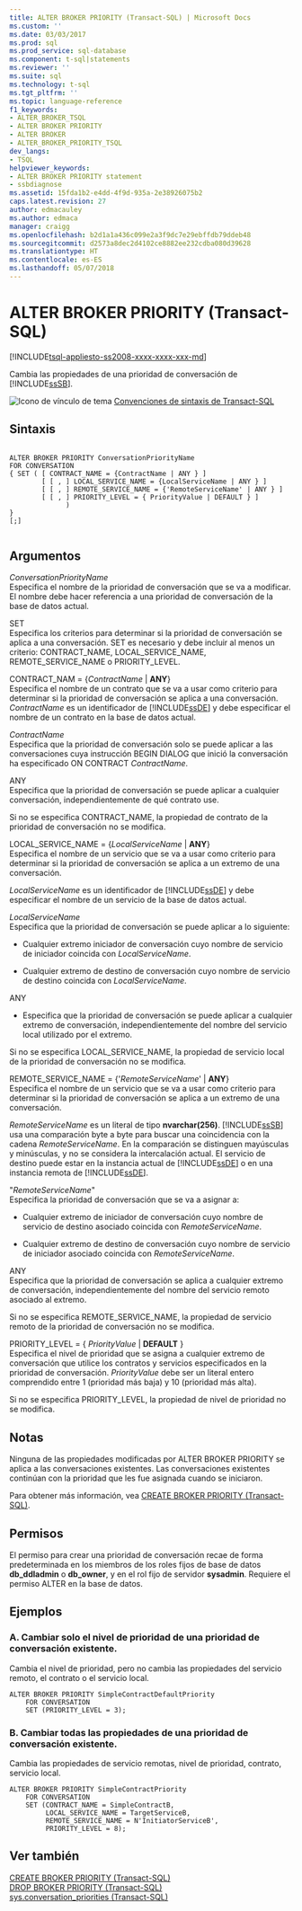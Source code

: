 ```yaml
---
title: ALTER BROKER PRIORITY (Transact-SQL) | Microsoft Docs
ms.custom: ''
ms.date: 03/03/2017
ms.prod: sql
ms.prod_service: sql-database
ms.component: t-sql|statements
ms.reviewer: ''
ms.suite: sql
ms.technology: t-sql
ms.tgt_pltfrm: ''
ms.topic: language-reference
f1_keywords:
- ALTER_BROKER_TSQL
- ALTER BROKER PRIORITY
- ALTER BROKER
- ALTER_BROKER_PRIORITY_TSQL
dev_langs:
- TSQL
helpviewer_keywords:
- ALTER BROKER PRIORITY statement
- ssbdiagnose
ms.assetid: 15fda1b2-e4dd-4f9d-935a-2e38926075b2
caps.latest.revision: 27
author: edmacauley
ms.author: edmaca
manager: craigg
ms.openlocfilehash: b2d1a1a436c099e2a3f9dc7e29ebffdb79ddeb48
ms.sourcegitcommit: d2573a8dec2d4102ce8882ee232cdba080d39628
ms.translationtype: HT
ms.contentlocale: es-ES
ms.lasthandoff: 05/07/2018
---
```

# <a name="alter-broker-priority-transact-sql"></a>ALTER BROKER PRIORITY (Transact-SQL)
[!INCLUDE[tsql-appliesto-ss2008-xxxx-xxxx-xxx-md](../../includes/tsql-appliesto-ss2008-xxxx-xxxx-xxx-md.md)]

  Cambia las propiedades de una prioridad de conversación de [!INCLUDE[ssSB](../../includes/sssb-md.md)].  
  
 ![Icono de vínculo de tema](../../database-engine/configure-windows/media/topic-link.gif "Icono de vínculo de tema") [Convenciones de sintaxis de Transact-SQL](../../t-sql/language-elements/transact-sql-syntax-conventions-transact-sql.md)  
  
## <a name="syntax"></a>Sintaxis  
  
```  
  
ALTER BROKER PRIORITY ConversationPriorityName  
FOR CONVERSATION  
{ SET ( [ CONTRACT_NAME = {ContractName | ANY } ]  
        [ [ , ] LOCAL_SERVICE_NAME = {LocalServiceName | ANY } ]  
        [ [ , ] REMOTE_SERVICE_NAME = {'RemoteServiceName' | ANY } ]  
        [ [ , ] PRIORITY_LEVEL = { PriorityValue | DEFAULT } ]  
              )  
}  
[;]  
  
```  
  
## <a name="arguments"></a>Argumentos  
 *ConversationPriorityName*  
 Especifica el nombre de la prioridad de conversación que se va a modificar. El nombre debe hacer referencia a una prioridad de conversación de la base de datos actual.  
  
 SET  
 Especifica los criterios para determinar si la prioridad de conversación se aplica a una conversación. SET es necesario y debe incluir al menos un criterio: CONTRACT_NAME, LOCAL_SERVICE_NAME, REMOTE_SERVICE_NAME o PRIORITY_LEVEL.  
  
 CONTRACT_NAM = {*ContractName* | **ANY**}  
 Especifica el nombre de un contrato que se va a usar como criterio para determinar si la prioridad de conversación se aplica a una conversación. *ContractName* es un identificador de [!INCLUDE[ssDE](../../includes/ssde-md.md)] y debe especificar el nombre de un contrato en la base de datos actual.  
  
 *ContractName*  
 Especifica que la prioridad de conversación solo se puede aplicar a las conversaciones cuya instrucción BEGIN DIALOG que inició la conversación ha especificado ON CONTRACT *ContractName*.  
  
 ANY  
 Especifica que la prioridad de conversación se puede aplicar a cualquier conversación, independientemente de qué contrato use.  
  
 Si no se especifica CONTRACT_NAME, la propiedad de contrato de la prioridad de conversación no se modifica.  
  
 LOCAL_SERVICE_NAME = {*LocalServiceName* | **ANY**}  
 Especifica el nombre de un servicio que se va a usar como criterio para determinar si la prioridad de conversación se aplica a un extremo de una conversación.  
  
 *LocalServiceName* es un identificador de [!INCLUDE[ssDE](../../includes/ssde-md.md)] y debe especificar el nombre de un servicio de la base de datos actual.  
  
 *LocalServiceName*  
 Especifica que la prioridad de conversación se puede aplicar a lo siguiente:  
  
-   Cualquier extremo iniciador de conversación cuyo nombre de servicio de iniciador coincida con *LocalServiceName*.  
  
-   Cualquier extremo de destino de conversación cuyo nombre de servicio de destino coincida con *LocalServiceName*.  
  
 ANY  
 -   Especifica que la prioridad de conversación se puede aplicar a cualquier extremo de conversación, independientemente del nombre del servicio local utilizado por el extremo.  
  
 Si no se especifica LOCAL_SERVICE_NAME, la propiedad de servicio local de la prioridad de conversación no se modifica.  
  
 REMOTE_SERVICE_NAME = {'*RemoteServiceName*' | **ANY**}  
 Especifica el nombre de un servicio que se va a usar como criterio para determinar si la prioridad de conversación se aplica a un extremo de una conversación.  
  
 *RemoteServiceName* es un literal de tipo **nvarchar(256)**. [!INCLUDE[ssSB](../../includes/sssb-md.md)] usa una comparación byte a byte para buscar una coincidencia con la cadena *RemoteServiceName*. En la comparación se distinguen mayúsculas y minúsculas, y no se considera la intercalación actual. El servicio de destino puede estar en la instancia actual de [!INCLUDE[ssDE](../../includes/ssde-md.md)] o en una instancia remota de [!INCLUDE[ssDE](../../includes/ssde-md.md)].  
  
 "*RemoteServiceName*"  
 Especifica la prioridad de conversación que se va a asignar a:  
  
-   Cualquier extremo de iniciador de conversación cuyo nombre de servicio de destino asociado coincida con *RemoteServiceName*.  
  
-   Cualquier extremo de destino de conversación cuyo nombre de servicio de iniciador asociado coincida con *RemoteServiceName*.  
  
 ANY  
 Especifica que la prioridad de conversación se aplica a cualquier extremo de conversación, independientemente del nombre del servicio remoto asociado al extremo.  
  
 Si no se especifica REMOTE_SERVICE_NAME, la propiedad de servicio remoto de la prioridad de conversación no se modifica.  
  
 PRIORITY_LEVEL = { *PriorityValue* | **DEFAULT** }  
 Especifica el nivel de prioridad que se asigna a cualquier extremo de conversación que utilice los contratos y servicios especificados en la prioridad de conversación. *PriorityValue* debe ser un literal entero comprendido entre 1 (prioridad más baja) y 10 (prioridad más alta).  
  
 Si no se especifica PRIORITY_LEVEL, la propiedad de nivel de prioridad no se modifica.  
  
## <a name="remarks"></a>Notas  
 Ninguna de las propiedades modificadas por ALTER BROKER PRIORITY se aplica a las conversaciones existentes. Las conversaciones existentes continúan con la prioridad que les fue asignada cuando se iniciaron.  
  
 Para obtener más información, vea [CREATE BROKER PRIORITY &#40;Transact-SQL&#41;](../../t-sql/statements/create-broker-priority-transact-sql.md).  
  
## <a name="permissions"></a>Permisos  
 El permiso para crear una prioridad de conversación recae de forma predeterminada en los miembros de los roles fijos de base de datos **db_ddladmin** o **db_owner**, y en el rol fijo de servidor **sysadmin**. Requiere el permiso ALTER en la base de datos.  
  
## <a name="examples"></a>Ejemplos  
  
### <a name="a-changing-only-the-priority-level-of-an-existing-conversation-priority"></a>A. Cambiar solo el nivel de prioridad de una prioridad de conversación existente.  
 Cambia el nivel de prioridad, pero no cambia las propiedades del servicio remoto, el contrato o el servicio local.  
  
```  
ALTER BROKER PRIORITY SimpleContractDefaultPriority  
    FOR CONVERSATION  
    SET (PRIORITY_LEVEL = 3);  
```  
  
### <a name="b-changing-all-of-the-properties-of-an-existing-conversation-priority"></a>B. Cambiar todas las propiedades de una prioridad de conversación existente.  
 Cambia las propiedades de servicio remotas, nivel de prioridad, contrato, servicio local.  
  
```  
ALTER BROKER PRIORITY SimpleContractPriority  
    FOR CONVERSATION  
    SET (CONTRACT_NAME = SimpleContractB,  
         LOCAL_SERVICE_NAME = TargetServiceB,  
         REMOTE_SERVICE_NAME = N'InitiatorServiceB',  
         PRIORITY_LEVEL = 8);  
```  
  
## <a name="see-also"></a>Ver también  
 [CREATE BROKER PRIORITY &#40;Transact-SQL&#41;](../../t-sql/statements/create-broker-priority-transact-sql.md)   
 [DROP BROKER PRIORITY &#40;Transact-SQL&#41;](../../t-sql/statements/drop-broker-priority-transact-sql.md)   
 [sys.conversation_priorities &#40;Transact-SQL&#41;](../../relational-databases/system-catalog-views/sys-conversation-priorities-transact-sql.md)  
  
  
